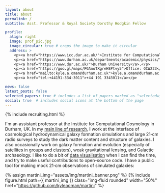 ```yaml
---
layout: about
title: about
permalink: /
subtitle: Asst. Professor & Royal Society Dorothy Hodgkin Fellow

profile:
  align: right
  image: prof_pic.jpg
  image_circular: true # crops the image to make it circular
  address: >
    <p><a href="https://www.icc.dur.ac.uk/">Institute for Computational Cosmology</a>,</p>
    <p><a href="https://www.durham.ac.uk/departments/academic/physics/">Physics Department</a>,</p>
    <p><a href="https://www.dur.ac.uk/">Durham University</a>,</p>
    <p><a href="https://goo.gl/maps/PGAnoTXgreHSPtvy5">Office: OCW223</a></p>
    <p><a href="mailto:kyle.a.oman@durham.ac.uk">kyle.a.oman@durham.ac.uk</a></p>
    <p><a href="tel:+44191-334-3011">+44 191 3343011</a></p>

news: false
latest_posts: false
selected_papers: true # includes a list of papers marked as "selected={true}"
social: true  # includes social icons at the bottom of the page
---
```


{% include recruiting.html %}

I'm an assistant professor at the Institute for Computational Cosmology in Durham, UK. In my [main line of research](/projects/dm), I work at the interface of cosmological hydrodynamical galaxy formation simulations and large 21&#8209;cm radio surveys to study the dark matter content and structure of galaxies. I also occasionally work on galaxy formation and evolution (especially of [satellites in groups and clusters](/projects/satellites)), weak gravitational lensing, and Galactic archaeology. I like to do a bit of [data visualisation](/projects/vis) when I can find the time, and try to make useful contributions to open-source code. I have a public tool for making mock 21&#8209;cm observations of simulated galaxies:

{% assign martini_img="assets/img/martini_banner.png" %}
{% include figure.html path={{ martini_img }} class="img-fluid rounded" width="50%" href="https://github.com/kyleaoman/martini" %}